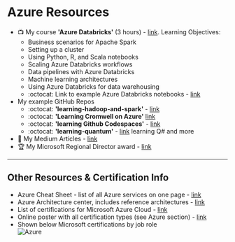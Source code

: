 # Azure Resources

- 📺 My course **'Azure Databricks'** (3 hours) - [link](https://www.linkedin.com/learning/azure-spark-databricks-essential-training).  Learning Objectives:
  - Business scenarios for Apache Spark
  - Setting up a cluster
  - Using Python, R, and Scala notebooks
  - Scaling Azure Databricks workflows
  - Data pipelines with Azure Databricks
  - Machine learning architectures
  - Using Azure Databricks for data warehousing
  - :octocat: Link to example Azure Databricks notebooks - [link](https://github.com/lynnlangit/learning-hadoop-and-spark/tree/master/5-Use-Spark/Jupyter-Notebooks/azure_databricks_notebooks)
- My example GitHub Repos  
  - :octocat: **'learning-hadoop-and-spark'** - [link](https://github.com/lynnlangit/learning-hadoop-and-spark)
  - :octocat: **'Learning Cromwell on Azure'** [link](https://github.com/lynnlangit/learning-cromwell-on-azure)
  - :octocat: **'learning Github Codespaces'** - [link](https://github.com/lynnlangit/learning-codespaces)
  - :octocat: **'learning-quantum'** - [link](https://github.com/lynnlangit/learning-quantum/tree/main/2_cloud-vendors/azure-quantum) learning Q# and more
- 📖 My Medium Articles - [link](https://medium.com/search?q=azure%20langit)
- 🏆 My Microsoft Regional Director award - [link](https://rd.microsoft.com/en-us/lynn-langit)

---

## Other Resources & Certification Info

- Azure Cheat Sheet - list of all Azure services on one page - [link](https://github.com/milanm/azure-cheat-sheet)
- Azure Architecture center, includes reference architectures - [link](https://docs.microsoft.com/en-us/azure/architecture/)
- List of certifications for Microsoft Azure Cloud - [link](https://docs.microsoft.com/en-us/learn/certifications/)
- Online poster with all certification types (see Azure section) - [link](https://query.prod.cms.rt.microsoft.com/cms/api/am/binary/RE2PjDI)
- Shown below Microsoft certifications by job role  
![Azure](https://github.com/lynnlangit/learning-cloud/blob/master/Azure/azure.png)
